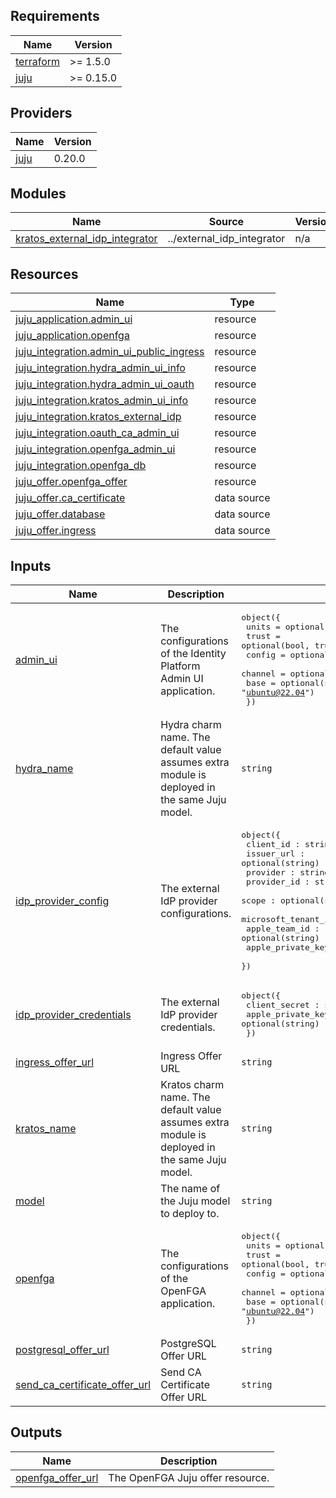 ## Requirements

| Name | Version |
|------|---------|
| <a name="requirement_terraform"></a> [terraform](#requirement\_terraform) | >= 1.5.0 |
| <a name="requirement_juju"></a> [juju](#requirement\_juju) | >= 0.15.0 |

## Providers

| Name | Version |
|------|---------|
| <a name="provider_juju"></a> [juju](#provider\_juju) | 0.20.0 |

## Modules

| Name | Source | Version |
|------|--------|---------|
| <a name="module_kratos_external_idp_integrator"></a> [kratos\_external\_idp\_integrator](#module\_kratos\_external\_idp\_integrator) | ../external_idp_integrator | n/a |

## Resources

| Name | Type |
|------|------|
| [juju_application.admin_ui](https://registry.terraform.io/providers/juju/juju/latest/docs/resources/application) | resource |
| [juju_application.openfga](https://registry.terraform.io/providers/juju/juju/latest/docs/resources/application) | resource |
| [juju_integration.admin_ui_public_ingress](https://registry.terraform.io/providers/juju/juju/latest/docs/resources/integration) | resource |
| [juju_integration.hydra_admin_ui_info](https://registry.terraform.io/providers/juju/juju/latest/docs/resources/integration) | resource |
| [juju_integration.hydra_admin_ui_oauth](https://registry.terraform.io/providers/juju/juju/latest/docs/resources/integration) | resource |
| [juju_integration.kratos_admin_ui_info](https://registry.terraform.io/providers/juju/juju/latest/docs/resources/integration) | resource |
| [juju_integration.kratos_external_idp](https://registry.terraform.io/providers/juju/juju/latest/docs/resources/integration) | resource |
| [juju_integration.oauth_ca_admin_ui](https://registry.terraform.io/providers/juju/juju/latest/docs/resources/integration) | resource |
| [juju_integration.openfga_admin_ui](https://registry.terraform.io/providers/juju/juju/latest/docs/resources/integration) | resource |
| [juju_integration.openfga_db](https://registry.terraform.io/providers/juju/juju/latest/docs/resources/integration) | resource |
| [juju_offer.openfga_offer](https://registry.terraform.io/providers/juju/juju/latest/docs/resources/offer) | resource |
| [juju_offer.ca_certificate](https://registry.terraform.io/providers/juju/juju/latest/docs/data-sources/offer) | data source |
| [juju_offer.database](https://registry.terraform.io/providers/juju/juju/latest/docs/data-sources/offer) | data source |
| [juju_offer.ingress](https://registry.terraform.io/providers/juju/juju/latest/docs/data-sources/offer) | data source |

## Inputs

| Name | Description | Type | Default | Required |
|------|-------------|------|---------|:--------:|
| <a name="input_admin_ui"></a> [admin\_ui](#input\_admin\_ui) | The configurations of the Identity Platform Admin UI application. | <pre>object({<br/>    units   = optional(number, 1)<br/>    trust   = optional(bool, true)<br/>    config  = optional(map(string), {})<br/>    channel = optional(string, "latest/stable")<br/>    base    = optional(string, "ubuntu@22.04")<br/>  })</pre> | `{}` | no |
| <a name="input_hydra_name"></a> [hydra\_name](#input\_hydra\_name) | Hydra charm name. The default value assumes extra module is deployed in the same Juju model. | `string` | `"hydra"` | no |
| <a name="input_idp_provider_config"></a> [idp\_provider\_config](#input\_idp\_provider\_config) | The external IdP provider configurations. | <pre>object({<br/>    client_id : string<br/>    issuer_url : optional(string)<br/>    provider : string<br/>    provider_id : string<br/>    scope : optional(string, "profile email address phone")<br/>    microsoft_tenant_id : optional(string)<br/>    apple_team_id : optional(string)<br/>    apple_private_key_id : optional(string)<br/>  })</pre> | <pre>{<br/>  "client_id": "client_id",<br/>  "provider": "generic",<br/>  "provider_id": "provider_id"<br/>}</pre> | no |
| <a name="input_idp_provider_credentials"></a> [idp\_provider\_credentials](#input\_idp\_provider\_credentials) | The external IdP provider credentials. | <pre>object({<br/>    client_secret : string<br/>    apple_private_key : optional(string)<br/>  })</pre> | <pre>{<br/>  "client_secret": "client_secret"<br/>}</pre> | no |
| <a name="input_ingress_offer_url"></a> [ingress\_offer\_url](#input\_ingress\_offer\_url) | Ingress Offer URL | `string` | `"admin/core.ingress"` | no |
| <a name="input_kratos_name"></a> [kratos\_name](#input\_kratos\_name) | Kratos charm name. The default value assumes extra module is deployed in the same Juju model. | `string` | `"kratos"` | no |
| <a name="input_model"></a> [model](#input\_model) | The name of the Juju model to deploy to. | `string` | `"iam"` | no |
| <a name="input_openfga"></a> [openfga](#input\_openfga) | The configurations of the OpenFGA application. | <pre>object({<br/>    units   = optional(number, 1)<br/>    trust   = optional(bool, true)<br/>    config  = optional(map(string), {})<br/>    channel = optional(string, "latest/stable")<br/>    base    = optional(string, "ubuntu@22.04")<br/>  })</pre> | `{}` | no |
| <a name="input_postgresql_offer_url"></a> [postgresql\_offer\_url](#input\_postgresql\_offer\_url) | PostgreSQL Offer URL | `string` | `"admin/core.postgresql"` | no |
| <a name="input_send_ca_certificate_offer_url"></a> [send\_ca\_certificate\_offer\_url](#input\_send\_ca\_certificate\_offer\_url) | Send CA Certificate Offer URL | `string` | `"admin/core.send-ca-cert"` | no |

## Outputs

| Name | Description |
|------|-------------|
| <a name="output_openfga_offer_url"></a> [openfga\_offer\_url](#output\_openfga\_offer\_url) | The OpenFGA Juju offer resource. |
